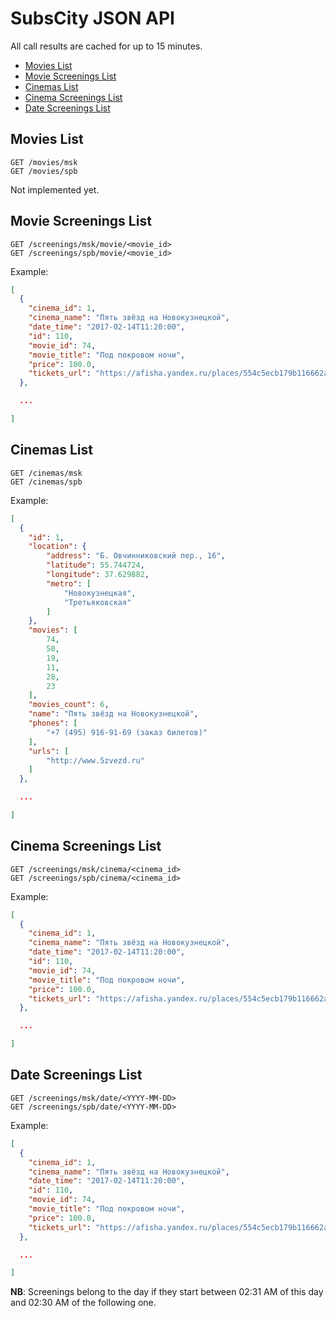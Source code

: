 SubsCity JSON API
===================

All call results are cached for up to 15 minutes.

* [Movies List](#movies-list)
* [Movie Screenings List](#movie-screenings-list)
* [Cinemas List](#cinemas-list)
* [Cinema Screenings List](#cinema-screenings-list)
* [Date Screenings List](#date-screenings-list)

## Movies List

```
GET /movies/msk
GET /movies/spb
```

Not implemented yet.

## Movie Screenings List

```
GET /screenings/msk/movie/<movie_id>
GET /screenings/spb/movie/<movie_id>
```

Example:

```JSON
[
  {
    "cinema_id": 1,
    "cinema_name": "Пять звёзд на Новокузнецкой",
    "date_time": "2017-02-14T11:20:00",
    "id": 110,
    "movie_id": 74,
    "movie_title": "Под покровом ночи",
    "price": 100.0,
    "tickets_url": "https://afisha.yandex.ru/places/554c5ecb179b116662abdb03?city=moscow&place-schedule-date=2017-02-14"
  },

  ...

]
```

## Cinemas List

```
GET /cinemas/msk
GET /cinemas/spb
```

Example:

```JSON
[
  {
    "id": 1,
    "location": {
        "address": "Б. Овчинниковский пер., 16",
        "latitude": 55.744724,
        "longitude": 37.629882,
        "metro": [
            "Новокузнецкая",
            "Третьяковская"
        ]
    },
    "movies": [
        74,
        50,
        19,
        11,
        28,
        23
    ],
    "movies_count": 6,
    "name": "Пять звёзд на Новокузнецкой",
    "phones": [
        "+7 (495) 916-91-69 (заказ билетов)"
    ],
    "urls": [
        "http://www.5zvezd.ru"
    ]
  },

  ...

]
```

## Cinema Screenings List

```
GET /screenings/msk/cinema/<cinema_id>
GET /screenings/spb/cinema/<cinema_id>
```

Example:

```JSON
[
  {
    "cinema_id": 1,
    "cinema_name": "Пять звёзд на Новокузнецкой",
    "date_time": "2017-02-14T11:20:00",
    "id": 110,
    "movie_id": 74,
    "movie_title": "Под покровом ночи",
    "price": 100.0,
    "tickets_url": "https://afisha.yandex.ru/places/554c5ecb179b116662abdb03?city=moscow&place-schedule-date=2017-02-14"
  },

  ...

]
```

## Date Screenings List

```
GET /screenings/msk/date/<YYYY-MM-DD>
GET /screenings/spb/date/<YYYY-MM-DD>
```

Example:

```JSON
[
  {
    "cinema_id": 1,
    "cinema_name": "Пять звёзд на Новокузнецкой",
    "date_time": "2017-02-14T11:20:00",
    "id": 110,
    "movie_id": 74,
    "movie_title": "Под покровом ночи",
    "price": 100.0,
    "tickets_url": "https://afisha.yandex.ru/places/554c5ecb179b116662abdb03?city=moscow&place-schedule-date=2017-02-14"
  },

  ...

]
```

**NB**: Screenings belong to the day if they start between 02:31 AM of this day and 02:30 AM of the following one.
